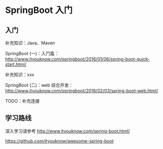 # SpringBoot 入门

## 入门

补充知识：Java、Maven

SpringBoot (一)：入门篇：<http://www.ityouknow.com/springboot/2016/01/06/spring-boot-quick-start.html/>

补充知识：xxx

SpringBoot (二)：web 综合开发：<http://www.ityouknow.com/springboot/2016/02/03/spring-boot-web.html/>

TODO：补充连接

## 学习路线

深入学习请参考 <http://www.ityouknow.com/spring-boot.html/>

<https://github.com/ityouknow/awesome-spring-boot>
